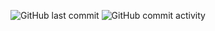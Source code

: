 ![GitHub last commit](https://img.shields.io/github/last-commit/Che-Zhu/codespace)
![GitHub commit activity](https://img.shields.io/github/commit-activity/w/Che-Zhu/codespace)
